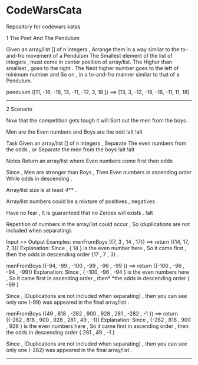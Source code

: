 # CodeWarsCata
Repository for codewars katas

1 
The Poet And The Pendulum

Given an array/list [] of n integers , Arrange them in a way similar to the to-and-fro movement of a Pendulum
The Smallest element of the list of integers , must come in center position of array/list.
The Higher than smallest , goes to the right .
The Next higher number goes to the left of minimum number and So on , in a to-and-fro manner similar to that of a Pendulum.

pendulum ([11, -16, -18, 13, -11, -12, 3, 18 ]) ==> [13, 3, -12, -18, -16, -11, 11, 18]


-----------------------------------------------------------------------------------------------------------------

2
Scenario

Now that the competition gets tough it will Sort out the men from the boys .

Men are the Even numbers and Boys are the odd !alt !alt

Task
Given an array/list [] of n integers , Separate The even numbers from the odds , or Separate the men from the boys !alt !alt

Notes
Return an array/list where Even numbers come first then odds

Since , Men are stronger than Boys , Then Even numbers in ascending order While odds in descending .

Array/list size is at least *4*** .

Array/list numbers could be a mixture of positives , negatives .

Have no fear , It is guaranteed that no Zeroes will exists . !alt

Repetition of numbers in the array/list could occur , So (duplications are not included when separating).

Input >> Output Examples:
menFromBoys ({7, 3 , 14 , 17}) ==> return ({14, 17, 7, 3}) 
Explanation:
Since , { 14 } is the even number here , So it came first , then the odds in descending order {17 , 7 , 3} .

menFromBoys ({-94, -99 , -100 , -99 , -96 , -99 }) ==> return ({-100 , -96 , -94 , -99})
Explanation:
Since , { -100, -96 , -94 } is the even numbers here , So it came first in ascending order , *then** *the odds in descending order { -99 }

Since , (Duplications are not included when separating) , then you can see only one (-99) was appeared in the final array/list .

menFromBoys ({49 , 818 , -282 , 900 , 928 , 281 , -282 , -1 }) ==> return ({-282 , 818 , 900 , 928 , 281 , 49 , -1})
Explanation:
Since , {-282 , 818 , 900 , 928 } is the even numbers here , So it came first in ascending order , then the odds in descending order { 281 , 49 , -1 }

Since , (Duplications are not included when separating) , then you can see only one (-282) was appeared in the final array/list .


-----------------------------------------------------------------------------------------------------------------
